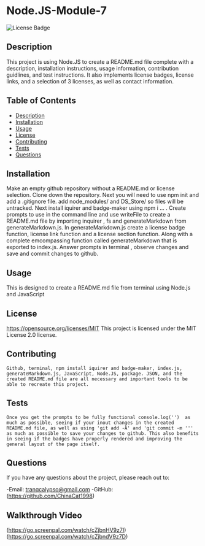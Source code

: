 # Node.JS-Module-7   

  ![License Badge](https://img.shields.io/badge/License-MIT-red.svg)
  
## Description
   This project is using Node.JS to create a README.md file complete with a description, installation instructions, usage information, contribution guidlines, and test instructions. It also implements license badges, license links, and a selection of 3 licenses, as well as contact information. 

## Table of Contents
- [Description](#description)
- [Installation](#installation)
- [Usage](#usage)
- [License](#license)
- [Contributing](#contributing)
- [Tests](#tests)
- [Questions](#questions)

## Installation
   Make an empty github repository without a README.md  or license selection. Clone down the repository. Next you will need to use npm init and add a .gitignore file. add node_modules/ and DS_Store/  so files will be untracked. Next install iquirer and badge-maker using npm i ... . Create prompts to use in the command line  and use writeFile to create a README.md file by importing inquirer , fs and  generateMarkdown from generateMarkdown.js. In generateMarkdown.js create a license badge function, license link function and a license section function. Along with a complete emcompassing function called generateMarkdown that is exported to index.js. Answer prompts in terminal , observe changes and save and commit changes to github.       

## Usage
  This is designed to create a README.md file from terminal using Node.js and JavaScript

## License
  

https://opensource.org/licenses/MIT
This project is licensed under the MIT License 2.0 license.

## Contributing
    Github, terminal, npm install iquirer and badge-maker, index.js, generateMarkdown.js, JavaScript, Node.JS, package. JSON, and the created README.md file are all necessary and important tools to be able to recreate this project. 

## Tests
    Once you get the prompts to be fully functional console.log('')  as much as possible, seeing if your inout changes in the created README.md file, as well as using 'git add -A' and 'git commit -m ''' as much as possible to save your changes to github. This also benefits in seeing if the badges have properly rendered and improving the general layout of the page itself. 

## Questions
  If you have any questions about the project, please reach out to:

  -Email: tranqcalypso@gmail.com
  -GitHub: (https://github.com/ChinaCat1998)

## Walkthrough Video
(https://go.screenpal.com/watch/cZjbnHV9z7I)
(https://go.screenpal.com/watch/cZjbndV9z7D)
